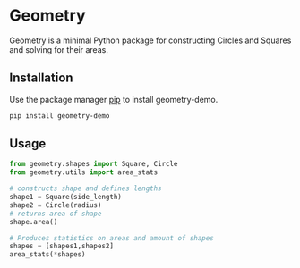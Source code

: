 # Geometry
Geometry is a minimal Python package for constructing Circles and Squares 
and solving for their areas.

## Installation

Use the package manager [pip](https://pip.pypa.io/en/stable/) to install geometry-demo.

```bash
pip install geometry-demo
```

## Usage

```python
from geometry.shapes import Square, Circle
from geometry.utils import area_stats

# constructs shape and defines lengths
shape1 = Square(side_length)
shape2 = Circle(radius)
# returns area of shape
shape.area()

# Produces statistics on areas and amount of shapes
shapes = [shapes1,shapes2]
area_stats(*shapes)
```